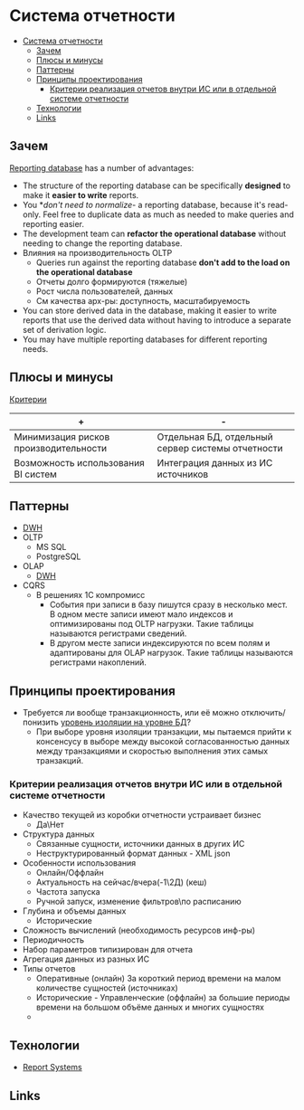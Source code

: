 # Система отчетности

- [Система отчетности](#система-отчетности)
  - [Зачем](#зачем)
  - [Плюсы и минусы](#плюсы-и-минусы)
  - [Паттерны](#паттерны)
  - [Принципы проектирования](#принципы-проектирования)
    - [Критерии реализация отчетов внутри ИС или в отдельной системе отчетности](#критерии-реализация-отчетов-внутри-ис-или-в-отдельной-системе-отчетности)
  - [Технологии](#технологии)
  - [Links](#links)

## Зачем

[Reporting database](https://martinfowler.com/bliki/ReportingDatabase.html) has a number of advantages:

- The structure of the reporting database can be specifically **designed** to make it **easier to write** reports.
- You **don't need to normalize*- a reporting database, because it's read-only. Feel free to duplicate data as much as needed to make queries and reporting easier.
- The development team can **refactor the operational database** without needing to change the reporting database.
- Влияния на производительность OLTP
  - Queries run against the reporting database **don't add to the load on the operational database**
  - Отчеты долго формируются (тяжелые)
  - Рост числа пользователей, данных
  - См качества арх-ры: доступность, масштабируемость
- You can store derived data in the database, making it easier to write reports that use the derived data without having to introduce a separate set of derivation logic.
- You may have multiple reporting databases for different reporting needs.

## Плюсы и минусы

[Критерии](arch.criteria.md)

| + | - |
| - | - |
| Минимизация рисков производительности | Отдельная БД, отдельный сервер системы отчетности |
| Возможность использования BI систем | Интеграция данных из ИС источников |

## Паттерны

- [DWH](dwh.md)
- OLTP
  - MS SQL
  - PostgreSQL
- OLAP
  - [DWH](dwh.md)
- CQRS
  - В решениях 1С компромисс
    - События при записи в базу пишутся сразу в несколько мест. В одном месте записи имеют мало индексов и оптимизированы под OLTP нагрузки. Такие таблицы называются регистрами сведений.
    - В другом месте записи индексируются по всем полям и адаптированы для OLAP нагрузок. Такие таблицы называются регистрами накоплений.

## Принципы проектирования

- Требуется ли вообще транзакционность, или её можно отключить/понизить [уровень изоляции на уровне БД](store.isolation.level.md)?
  - При выборе уровня изоляции транзакции, мы пытаемся прийти к консенсусу в выборе между высокой согласованностью данных между транзакциями и скоростью выполнения этих самых транзакций.

### Критерии реализация отчетов внутри ИС или в отдельной системе отчетности

- Качество текущей из коробки отчетности устраивает бизнес
  - Да\Нет
- Структура данных
  - Связанные сущности, источники данных в других ИС
  - Неструктурированный формат данных - XML json
- Особенности использования
  - Онлайн/Оффлайн
  - Актуальность на сейчас/вчера(-1\2Д) (кеш)
  - Частота запуска
  - Ручной запуск, изменение фильтров\по расписанию
- Глубина и объемы данных
  - Исторические
- Сложность вычислений (необходимость ресурсов инф-ры)
- Периодичность
- Набор параметров типизирован для отчета
- Агрегация данных из разных ИС
- Типы отчетов
  - Оперативные (онлайн) За короткий период времени на малом количестве сущностей (источниках)
  - Исторические - Управленческие (оффлайн) за большие периоды времени на большом объёме данных и многих сущностях
  - 
## Технологии

- [Report Systems](../technology/report.md)

## Links
